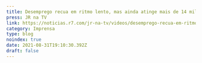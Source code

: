 ```yaml
---
title: Desemprego recua em ritmo lento, mas ainda atinge mais de 14 milhões de brasileiros
press: JR na TV
link: https://noticias.r7.com/jr-na-tv/videos/desemprego-recua-em-ritmo-lento-mas-ainda-atinge-mais-de-14-milhoes-de-brasileiros-31082021
category: Imprensa
type: blog
noindex: true
date: 2021-08-31T19:10:30.392Z
draft: false
---
```

